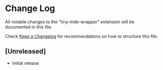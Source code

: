 # Change Log

All notable changes to the "tiny-mde-wrapper" extension will be documented in this file.

Check [Keep a Changelog](http://keepachangelog.com/) for recommendations on how to structure this file.

## [Unreleased]

- Initial release